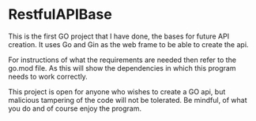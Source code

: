 # RestfulAPIBase
This is the first GO project that I have done, the bases for future API creation.
It uses Go and Gin as the web frame to be able to create the api.

For instructions of what the requirements are needed then refer to the go.mod file. As this will show the dependencies in which this program needs to work 
correctly. 

This project is open for anyone who wishes to create a GO api, but malicious tampering of the code will not be tolerated. Be mindful, of what you do
and of course enjoy the program.
